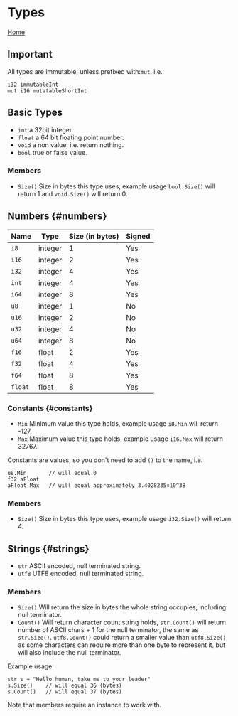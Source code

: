 # Types

[Home](index.md)

## Important

All types are immutable, unless prefixed with:`mut`. i.e.
```
i32 immutableInt
mut i16 mutatableShortInt
```

## Basic Types

- `int` a 32bit integer.
- `float` a 64 bit floating point number.
- `void` a non value, i.e. return nothing.
- `bool` true or false value.

### Members

- `Size()` Size in bytes this type uses, example usage `bool.Size()` will return 1 and `void.Size()` will return 0.


## Numbers {#numbers}

| Name     | Type    | Size (in bytes) | Signed |
|----------|---------|-----------------|--------|
| `i8`     | integer | 1               | Yes    |
| `i16`    | integer | 2               | Yes    |
| `i32`    | integer | 4               | Yes    |
| `int`    | integer | 4               | Yes    |
| `i64`    | integer | 8               | Yes    |
| `u8`     | integer | 1               | No     |
| `u16`    | integer | 2               | No     |
| `u32`    | integer | 4               | No     |
| `u64`    | integer | 8               | No     |
| `f16`    | float   | 2               | Yes    |
| `f32`    | float   | 4               | Yes    |
| `f64`    | float   | 8               | Yes    |
| `float`  | float   | 8               | Yes    |

### Constants {#constants}

- `Min` Minimum value this type holds, example usage `i8.Min` will return -127.
- `Max` Maximum value this type holds, example usage `i16.Max` will return 32767.

Constants are values, so you don't need to add `()` to the name, i.e.

```
u8.Min       // will equal 0
f32 aFloat
aFloat.Max   // will equal approximately 3.4028235×10^38
```

### Members

- `Size()` Size in bytes this type uses, example usage `i32.Size()` will return 4.


## Strings {#strings}

- `str` ASCII encoded, null terminated string.
- `utf8` UTF8 encoded, null terminated string.

### Members

- `Size()` Will return the size in bytes the whole string occupies, including null terminator.
- `Count()` Will return character count string holds, `str.Count()` will return number of ASCII chars + 1 for the null terminator, the same as `str.Size()`. `utf8.Count()` could return a smaller value than `utf8.Size()` as some characters can require more than one byte to represent it, but will also include the null terminator.

Example usage:

```
str s = "Hello human, take me to your leader"
s.Size()    // will equal 36 (bytes)
s.Count()   // will equal 37 (bytes)
```

Note that members require an instance to work with.
